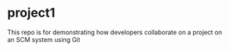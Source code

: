 # project1
This repo is for demonstrating how developers collaborate on a project on an SCM system using Git
